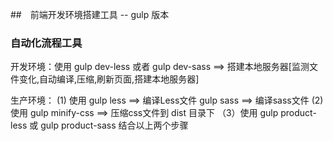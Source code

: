 ##　前端开发环境搭建工具 -- gulp 版本

### 自动化流程工具
   开发环境：使用 gulp dev-less 或者 gulp dev-sass  ==> 搭建本地服务器[监测文件变化,自动编译,压缩,刷新页面,搭建本地服务器]
   
   生产环境：
   (1) 使用 gulp less ==> 编译Less文件  gulp sass ==> 编译sass文件
   (2) 使用 gulp minify-css ==> 压缩css文件到 dist 目录下
  （3）使用 gulp product-less 或 gulp product-sass 结合以上两个步骤